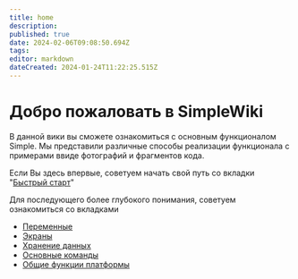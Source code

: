 ```yaml
---
title: home
description: 
published: true
date: 2024-02-06T09:08:50.694Z
tags: 
editor: markdown
dateCreated: 2024-01-24T11:22:25.515Z
---
```


# Добро пожаловать в SimpleWiki

В данной вики вы сможете ознакомиться с основным функционалом Simple. 
Мы представили различные способы реализации функционала с примерами ввиде фотографий и фрагментов кода. 

Если Вы здесь впервые, советуем начать свой путь со вкладки "[Быстрый старт](../Documentation/FastStart/FastStart)"

Для последующего более глубокого понимания, советуем ознакомиться со вкладками
- [Переменные](../Documentation/Variables/Variables)
- [Экраны](../Documentation/Screens/Screens)
- [Хранение данных](../Documentation/DataStorage/DataStorage)
- [Основные команды](../Documentation/BasicСommands/BasicCommands)
- [Общие функции платформы](../Documentation/GeneralFunctionsOfThePlatform/GeneralFunctionsOfThePlatform)

